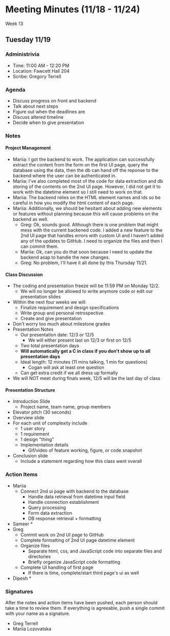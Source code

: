 # Meeting Minutes (11/18 - 11/24)
Week 13

##  Tuesday 11/19

### Administrivia
* Time: 11:00 AM - 12:20 PM
* Location: Fawcett Hall 204
* Scribe: Gregory Terrell

### Agenda
* Discuss progress on front and backend
* Talk about next steps
* Figure out when the deadlines are
* Discuss altered timeline
* Decide when to give presentation

### Notes
#### Project Management
* Mariia: I got the backend to work. The application can successfully extract the content from the form on the first UI page, query the database using the data,
then the db can hand off the reponse to the backend where the user can be authenticated in.
* Mariia: I've also completed most of the code for data extraction and db storing of the contents on the 2nd UI page. However, I did not get it to work with the
datetime element so I still need to work on that.
* Mariia: The backend relies on the HTML element names and ids so be careful in how you modify the html content of each page.
* Mariia: Additionally, we should be hesitant about adding new elements or features without planning because this will cause problems on the backend as well.
  * Greg: Ok, sounds good. Although there is one problem that might mess with the current backened code. I added a new feature to the 2nd UI page that handles errors with custom UI and I haven't added any of the updates to GitHub. I need to organize the files and then I can commit them.
  * Mariia: Ok, can you do that soon because I need to update the backend asap to handle the new changes.
  * Greg: No problem, I'll have it all done by this Thursday 11/21. 

#### Class Discussion
 * The coding and presentation freeze will be 11:59 PM on Monday 12/2.
   * We will no longer be allowed to write anymore code or edit our presentation slides
 * Within the next four weeks we will:
   * Finalize requirement and design specifications
   * Write group and personal retrospective
   * Create and give presentation
 * Don't worry too much about milestone grades
 * Presentation Notes
   * Our presentation date: 12/3 or 12/5
     * We will either present last on 12/3 or first on 12/5
   * Two total presentation days
   * **Will automatically get a C in class if you don't show up to all presentation days**
   * Ideal length: 12 minutes (11 mins talking, 1 min for questions)
     * Cogan will ask at least one question
   * Can get extra credit if we all dress up formally
 * We will NOT meet during finals week, 12/5 will be the last day of class

#### Presentation Structure
* Introduction Slide
  * Project name, team name, group members
* Elevator pitch (30 seconds)
* Overview slide
* For each unit of complexity include
  * 1 user story
  * 1 requirement
  * 1 design "thing"
  * Implementation details
    * Gif/video of feature working, figure, or code snapshot
* Conclusion slide
  * Include a statement regarding how this class went overall
### Action Items
* Mariia
  * Connect 2nd ui page with backend to the database
    * Handle data retrieval from datetime input field 
    * Handle connection establishment
    * Query processing
    * Form data extraction
    * DB response retrieval + formatting
* Sameer
  * 
* Greg
  * Commit work on 2nd UI page to GitHub
  * Complete formatting of 2nd UI page datetime element
  * Organize files
    * Separate html, css, and JavaScript code into separate files and directories
    * Briefly organize JavaScript code formatting
  * Complete UI handling of first page
    * If there is time, complete/start third page's ui as well
* Dipesh
  * 
### Signatures
After the notes and action items have been pushed, each person should take a time to review them. If everything is agreeable, push a single commit with your name as a signature. 
* Greg Terrell
* Mariia Lozovatska

